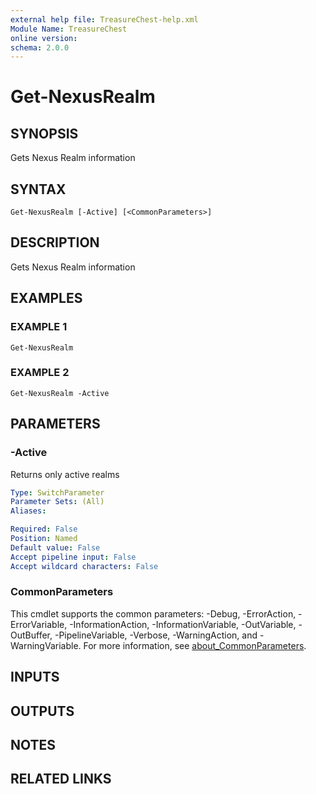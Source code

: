 ```yaml
---
external help file: TreasureChest-help.xml
Module Name: TreasureChest
online version:
schema: 2.0.0
---
```


# Get-NexusRealm

## SYNOPSIS
Gets Nexus Realm information

## SYNTAX

```
Get-NexusRealm [-Active] [<CommonParameters>]
```

## DESCRIPTION
Gets Nexus Realm information

## EXAMPLES

### EXAMPLE 1
```
Get-NexusRealm
```

### EXAMPLE 2
```
Get-NexusRealm -Active
```

## PARAMETERS

### -Active
Returns only active realms

```yaml
Type: SwitchParameter
Parameter Sets: (All)
Aliases:

Required: False
Position: Named
Default value: False
Accept pipeline input: False
Accept wildcard characters: False
```

### CommonParameters
This cmdlet supports the common parameters: -Debug, -ErrorAction, -ErrorVariable, -InformationAction, -InformationVariable, -OutVariable, -OutBuffer, -PipelineVariable, -Verbose, -WarningAction, and -WarningVariable. For more information, see [about_CommonParameters](http://go.microsoft.com/fwlink/?LinkID=113216).

## INPUTS

## OUTPUTS

## NOTES

## RELATED LINKS
